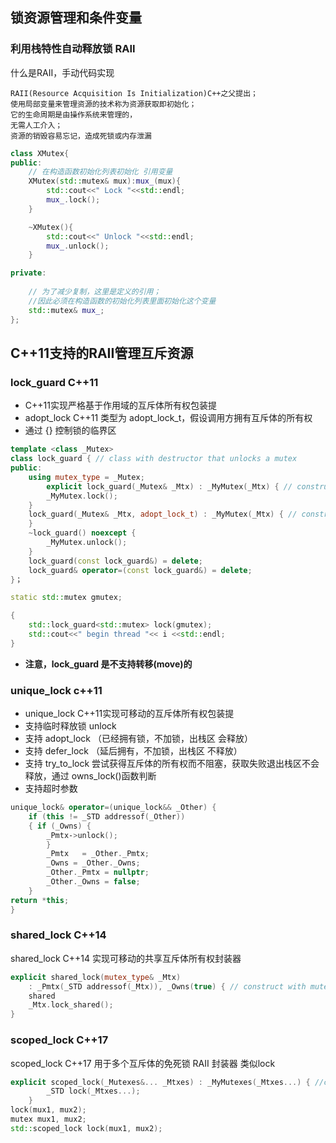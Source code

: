 ## 锁资源管理和条件变量


### 利用栈特性自动释放锁 RAII

什么是RAII，手动代码实现

    RAII(Resource Acquisition Is Initialization)C++之父提出；
    使用局部变量来管理资源的技术称为资源获取即初始化；
    它的生命周期是由操作系统来管理的，
    无需人工介入；
    资源的销毁容易忘记，造成死锁或内存泄漏

```cpp
class XMutex{
public:
    // 在构造函数初始化列表初始化 引用变量
    XMutex(std::mutex& mux):mux_(mux){
        std::cout<<" Lock "<<std::endl;
        mux_.lock();
    }

    ~XMutex(){
        std::cout<<" Unlock "<<std::endl;
        mux_.unlock();
    }

private:
    
    // 为了减少复制，这里是定义的引用；
    //因此必须在构造函数的初始化列表里面初始化这个变量
    std::mutex& mux_;
};
```


## C++11支持的RAII管理互斥资源  

### lock_guard C++11

 * C++11实现严格基于作用域的互斥体所有权包装提
 * adopt_lock C++11 类型为 adopt_lock_t，假设调用方拥有互斥体的所有权
 * 通过 {} 控制锁的临界区

```cpp
template <class _Mutex>
class lock_guard { // class with destructor that unlocks a mutex
public:
    using mutex_type = _Mutex;
        explicit lock_guard(_Mutex& _Mtx) : _MyMutex(_Mtx) { // construct and lock
        _MyMutex.lock();
    }
    lock_guard(_Mutex& _Mtx, adopt_lock_t) : _MyMutex(_Mtx) { // construct but don't lock
    }
    ~lock_guard() noexcept {
        _MyMutex.unlock();
    }
    lock_guard(const lock_guard&) = delete;
    lock_guard& operator=(const lock_guard&) = delete;
}；
```

```cpp
static std::mutex gmutex;

{
    std::lock_guard<std::mutex> lock(gmutex);
    std::cout<<" begin thread "<< i <<std::endl;
}
```
 * **注意，lock_guard 是不支持转移(move)的**

### unique_lock c++11
 * unique_lock C++11实现可移动的互斥体所有权包装提
 * 支持临时释放锁 unlock
 * 支持 adopt_lock （已经拥有锁，不加锁，出栈区 会释放）
 * 支持 defer_lock （延后拥有，不加锁，出栈区 不释放）
 * 支持 try_to_lock 尝试获得互斥体的所有权而不阻塞，获取失败退出栈区不会释放，通过 owns_lock()函数判断
 * 支持超时参数

```cpp
unique_lock& operator=(unique_lock&& _Other) {
    if (this != _STD addressof(_Other))
    { if (_Owns) {
        _Pmtx‐>unlock();
        }
        _Pmtx   = _Other._Pmtx;
        _Owns = _Other._Owns;
        _Other._Pmtx = nullptr;
        _Other._Owns = false;
    }
return *this;
}
```



### shared_lock  C++14

shared_lock C++14 实现可移动的共享互斥体所有权封装器
```cpp
explicit shared_lock(mutex_type& _Mtx)
    : _Pmtx(_STD addressof(_Mtx)), _Owns(true) { // construct with mutex and lock
    shared
    _Mtx.lock_shared();
}
```

### scoped_lock C++17

scoped_lock C++17 用于多个互斥体的免死锁 RAII 封装器 类似lock
```cpp
explicit scoped_lock(_Mutexes&... _Mtxes) : _MyMutexes(_Mtxes...) { //construct and lock
        _STD lock(_Mtxes...);
    }
lock(mux1, mux2);
mutex mux1, mux2;
std::scoped_lock lock(mux1, mux2);
```









